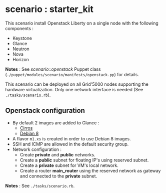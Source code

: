# scenario : starter_kit

This scenario install Openstack Liberty on a single node with the following components :
* Keystone
* Glance
* Neutron
* Nova
* Horizon

__Notes__ : See _scenario::openstack_ Puppet class (`./puppet/modules/scenario/manifests/openstack.pp`) for details.

This scenario can be deployed on all Grid'5000 nodes supporting the hardware virtualization. Only one network interface is needed (See `./tasks/scenario.rb`).

## Openstack configuration

* By default 2 images are added to Glance :
  * [Cirros](http://download.cirros-cloud.net/0.3.4)
  * [Debian 8](http://cdimage.debian.org/cdimage/openstack/)
* A flavor `m1.xs` is created in order to use Debian 8 images.
* SSH and ICMP are allowed in the default security group.
* Network configuration :
  * Create __private__ and __public__ networks.
  * Create a __public__ subnet for floating IP's using reserved subnet.
  * Create a __private__ subnet for VM's local network.
  * Create a router __main_router__ using the reserved network as gateway and connected to the __private__ subnet.

__Notes__ : See `./tasks/scenario.rb`.
